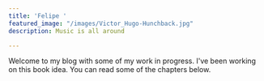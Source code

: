 ```yaml
---
title: 'Felipe '
featured_image: "/images/Victor_Hugo-Hunchback.jpg"
description: Music is all around

---
```

Welcome to my blog with some of my work in progress. I've been working on this book idea. You can read some of the chapters below.